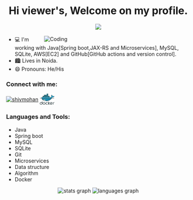 <h1 align="center"> Hi viewer's, Welcome on my profile. </h1>

<p align="center">
<img src="https://komarev.com/ghpvc/?username=ExceptionGenerator&label=Profile+Views" />
</p>

<img align="right" alt="Coding" width="400" src="https://cdn.dribbble.com/users/1292677/screenshots/6139167/media/fcf7fd0c619bb87706533079240915f3.gif"/>


- 💻 I'm working with Java[Spring boot,JAX-RS and Microservices], MySQL, SQLite, AWS[EC2] and GitHub[GitHub actions and version control].
-  :cityscape: Lives in Noida.
- 😄 Pronouns: He/His



<h3 align="left">Connect with me:</h3>
<p align="left">
<a href="https://linkedin.com/in/shiv-mohan-88a818239" target="blank"><img align="center" src="https://raw.githubusercontent.com/rahuldkjain/github-profile-readme-generator/master/src/images/icons/Social/linked-in-alt.svg" alt="shivmohan" height="30" width="40" /></a>
<a href="https://hub.docker.com/u/exceptiongenerator" target="blank"><img align="center" src="https://github.com/ExceptionGenerator/ExceptionGenerator/blob/main/docker.svg" alt="shivmohan" height="30" width="40" /></a>
</p>


<h3 align="left">Languages and Tools:</h3>

- Java
- Spring boot
- MySQL
- SQLite
- Git
- Microservices
- Data structure
- Algorithm
- Docker
<div align="center">
  <img src="https://github-readme-stats.vercel.app/api?hide_title=false&hide_rank=false&show_icons=true&include_all_commits=true&count_private=true&disable_animations=false&theme=dark&locale=en&hide_border=false&username=ExceptionGenerator" height="150" alt="stats graph"  />
  <img src="https://github-readme-stats.vercel.app/api/top-langs?locale=en&hide_title=false&layout=compact&card_width=320&langs_count=5&theme=dark&hide_border=false&username=ExceptionGenerator" height="150" alt="languages graph"  />

</div>
